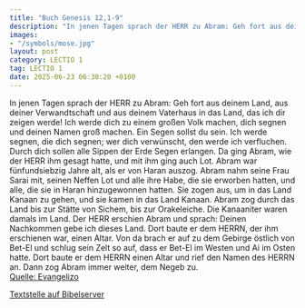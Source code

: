 ```yaml
---
title: "Buch Genesis 12,1-9"
description: "In jenen Tagen sprach der HERR zu Abram: Geh fort aus deinem Land, aus deiner Verwandtschaft und aus deinem Vaterhaus in das Land, das ich dir zeigen werde! Ich werde dich zu einem großen Volk machen, dich segnen und deinen Namen groß machen. Ein Segen sollst du sein. Ich werde s...."
images:
- "/symbols/mose.jpg"
layout: post
category: LECTIO 1
tag: LECTIO 1
date: 2025-06-23 06:30:20 +0100
---
```

In jenen Tagen sprach der HERR zu Abram: Geh fort aus deinem Land, aus deiner Verwandtschaft und aus deinem Vaterhaus in das Land, das ich dir zeigen werde!
Ich werde dich zu einem großen Volk machen, dich segnen und deinen Namen groß machen. Ein Segen sollst du sein.
Ich werde segnen, die dich segnen; wer dich verwünscht, den werde ich verfluchen.<!--more--> Durch dich sollen alle Sippen der Erde Segen erlangen.
Da ging Abram, wie der HERR ihm gesagt hatte, und mit ihm ging auch Lot. Abram war fünfundsiebzig Jahre alt, als er von Haran auszog.
Abram nahm seine Frau Sarai mit, seinen Neffen Lot und alle ihre Habe, die sie erworben hatten, und alle, die sie in Haran hinzugewonnen hatten. Sie zogen aus, um in das Land Kanaan zu gehen, und sie kamen in das Land Kanaan.
Abram zog durch das Land bis zur Stätte von Sichem, bis zur Orakeleiche. Die Kanaaniter waren damals im Land.
Der HERR erschien Abram und sprach: Deinen Nachkommen gebe ich dieses Land. Dort baute er dem HERRN, der ihm erschienen war, einen Altar.
Von da brach er auf zu dem Gebirge östlich von Bet-El und schlug sein Zelt so auf, dass er Bet-El im Westen und Ai im Osten hatte. Dort baute er dem HERRN einen Altar und rief den Namen des HERRN an.
Dann zog Abram immer weiter, dem Negeb zu.<br>
[Quelle: Evangelizo](https://evangeliumtagfuertag.org/DE/gospel)

[Textstelle auf Bibelserver](https://www.bibleserver.com/EU/1.Mose12,1-9)
